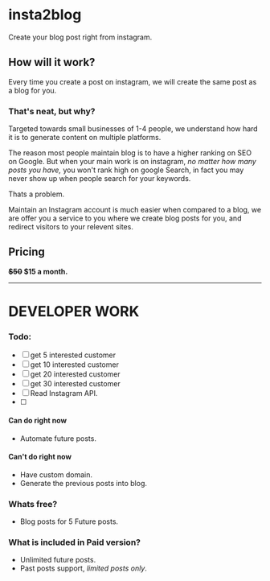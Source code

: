 # insta2blog
Create your blog post right from instagram.

## How will it work?

Every time you create a post on instagram, we will create the same post as a blog for you.

### That's neat, but why?

Targeted towards small businesses of 1-4 people, we understand how hard it is to generate content on multiple platforms.

The reason most people maintain blog is to have a higher ranking on SEO on Google. But when your main work is on instagram, *no matter how many posts you have,* you won't rank high on google Search, in fact you may never show up when people search for your keywords.

Thats a problem. 

Maintain an Instagram account is much easier when compared to a blog, we are offer you a service to you where we create blog posts for you, and redirect visitors to your relevent sites.

## Pricing
**<del>$50</del> $15 a month.**

---------

# DEVELOPER WORK

### Todo:

- [ ] get 5 interested customer
- [ ] get 10 interested customer
- [ ] get 20 interested customer
- [ ] get 30 interested customer
- [ ] Read Instagram API.
- [ ] 



#### Can do right now
* Automate future posts.


#### Can't do right now
* Have custom domain.
* Generate the previous posts into blog.


### Whats free?
* Blog posts for 5 Future posts.

### What is included in Paid version?
* Unlimited future posts.
* Past posts support, *limited posts only*.
